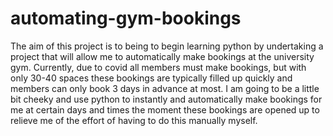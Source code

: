 # automating-gym-bookings
The aim of this project is to being to begin learning python by undertaking a project that will allow me to automatically make bookings at the university gym. Currently, due to covid all members must make bookings, but with only 30-40 spaces these bookings are typically filled up quickly and members can only book 3 days in advance at most. I am going to be a little bit cheeky and use python to instantly and automatically make bookings for me at certain days and times the moment these bookings are opened up to relieve me of the effort of having to do this manually myself.
